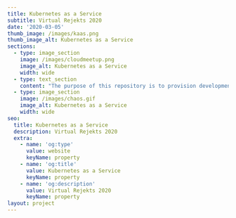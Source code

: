 ```yaml
---
title: Kubernetes as a Service
subtitle: Virtual Rejekts 2020
date: '2020-03-05'
thumb_image: /images/kaas.png
thumb_image_alt: Kubernetes as a Service
sections:
  - type: image_section
    image: /images/cloudmeetup.png
    image_alt: Kubernetes as a Service
    width: wide
  - type: text_section
    content: "The purpose of this repository is to provision development clusters in a really simple and fast way. Result of\_[this](https://twitter.com/errordeveloper/status/1240262848351211520)\_twitter thread.\n\n[Episode 04 - GitHub](https://github.com/danacr/Kubernetes-The-Fun-Way/tree/master/04-kubernetes-as-a-service)\n"
  - type: image_section
    image: /images/chaos.gif
    image_alt: Kubernetes as a Service
    width: wide
seo:
  title: Kubernetes as a Service
  description: Virtual Rejekts 2020
  extra:
    - name: 'og:type'
      value: website
      keyName: property
    - name: 'og:title'
      value: Kubernetes as a Service
      keyName: property
    - name: 'og:description'
      value: Virtual Rejekts 2020
      keyName: property
layout: project
---
```

